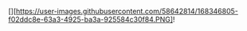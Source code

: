[][https://user-images.githubusercontent.com/58642814/168346805-f02ddc8e-63a3-4925-ba3a-925584c30f84.PNG]!
